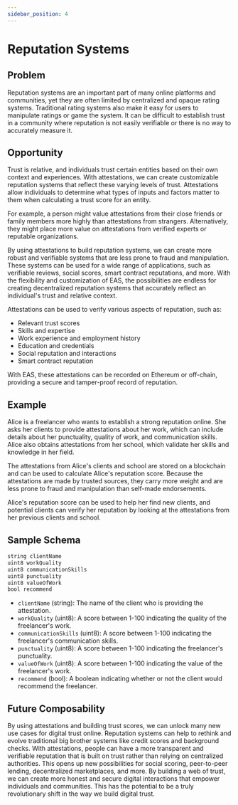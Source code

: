 ```yaml
---
sidebar_position: 4
---
```


# Reputation Systems

## Problem
Reputation systems are an important part of many online platforms and communities, yet they are often limited by centralized and opaque rating systems. Traditional rating systems also make it easy for users to manipulate ratings or game the system. It can be difficult to establish trust in a community where reputation is not easily verifiable or there is no way to accurately measure it.


## Opportunity
Trust is relative, and individuals trust certain entities based on their own context and experiences. With attestations, we can create customizable reputation systems that reflect these varying levels of trust. Attestations allow individuals to determine what types of inputs and factors matter to them when calculating a trust score for an entity.

For example, a person might value attestations from their close friends or family members more highly than attestations from strangers. Alternatively, they might place more value on attestations from verified experts or reputable organizations.

By using attestations to build reputation systems, we can create more robust and verifiable systems that are less prone to fraud and manipulation. These systems can be used for a wide range of applications, such as verifiable reviews, social scores, smart contract reputations, and more. With the flexibility and customization of EAS, the possibilities are endless for creating decentralized reputation systems that accurately reflect an individual's trust and relative context.

Attestations can be used to verify various aspects of reputation, such as:
- Relevant trust scores 
- Skills and expertise
- Work experience and employment history
- Education and credentials
- Social reputation and interactions
- Smart contract reputation

With EAS, these attestations can be recorded on Ethereum or off-chain, providing a secure and tamper-proof record of reputation.

## Example
Alice is a freelancer who wants to establish a strong reputation online. She asks her clients to provide attestations about her work, which can include details about her punctuality, quality of work, and communication skills. Alice also obtains attestations from her school, which validate her skills and knowledge in her field.

The attestations from Alice's clients and school are stored on a blockchain and can be used to calculate Alice's reputation score. Because the attestations are made by trusted sources, they carry more weight and are less prone to fraud and manipulation than self-made endorsements.

Alice's reputation score can be used to help her find new clients, and potential clients can verify her reputation by looking at the attestations from her previous clients and school.


## Sample Schema
```bash jsx
string clientName
uint8 workQuality 
uint8 communicationSkills 
uint8 punctuality
uint8 valueOfWork 
bool recommend
```
- `clientName` (string): The name of the client who is providing the attestation.
- `workQuality` (uint8): A score between 1-100 indicating the quality of the freelancer's work.
- `communicationSkills` (uint8): A score between 1-100 indicating the freelancer's communication skills.
- `punctuality` (uint8): A score between 1-100 indicating the freelancer's punctuality.
- `valueOfWork` (uint8): A score between 1-100 indicating the value of the freelancer's work.
- `recommend` (bool): A boolean indicating whether or not the client would recommend the freelancer.

## Future Composability 
By using attestations and building trust scores, we can unlock many new use cases for digital trust online. Reputation systems can help to rethink and evolve traditional big brother systems like credit scores and background checks. With attestations, people can have a more transparent and verifiable reputation that is built on trust rather than relying on centralized authorities. This opens up new possibilities for social scoring, peer-to-peer lending, decentralized marketplaces, and more. By building a web of trust, we can create more honest and secure digital interactions that empower individuals and communities. This has the potential to be a truly revolutionary shift in the way we build digital trust.
